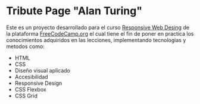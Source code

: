 # Tribute Page "Alan Turing"

Este es un proyecto desarrollado para el curso [Responsive Web Desing](https://www.freecodecamp.org/learn/responsive-web-design) de la plataforma [FreeCodeCamp.org](https://www.freecodecamp.org) el cual tiene el fin de poner en practica los conocimientos adquiridos en las lecciones, implementando tecnologias y metodos como:
* HTML
* CSS
* Diseño visual aplicado
* Accesibilidad
* Responsive Design
* CSS Flexbox
* CSS Grid